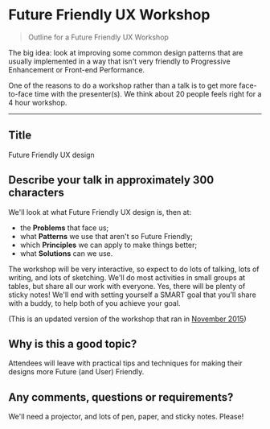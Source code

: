# Future Friendly UX Workshop

> Outline for a Future Friendly UX Workshop

The big idea: look at improving some common design patterns that are usually implemented in a way that isn't very friendly to Progressive Enhancement or Front-end Performance.

One of the reasons to do a workshop rather than a talk is to get more face-to-face time with the presenter(s). We think about 20 people feels right for a 4 hour workshop.

---

## Title

Future Friendly UX design

## Describe your talk in approximately 300 characters

We'll look at what Future Friendly UX design is, then at:

* the **Problems** that face us;
* what **Patterns** we use that aren't so Future Friendly;
* which **Principles** we can apply to make things better;
* what **Solutions** can we use.

The workshop will be very interactive, so expect to do lots of talking, lots of writing, and lots of sketching. We'll do most activities in small groups at tables, but share all our work with everyone. Yes, there will be plenty of sticky notes! We'll end with setting yourself a SMART goal that you'll share with a buddy, to help both of you achieve your goal.

(This is an updated version of the workshop that ran in [November 2015](http://www.uxsouthafrica.com/conference/cape-town-2015))

## Why is this a good topic?

Attendees will leave with practical tips and techniques for making their designs more Future (and User) Friendly.

## Any comments, questions or requirements?

We'll need a projector, and lots of pen, paper, and sticky notes. Please!
